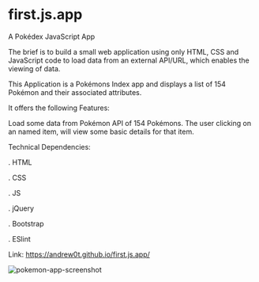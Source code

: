 # first.js.app
A Pokédex JavaScript App

The brief is to build a small web application using only HTML, CSS and JavaScript code to load data from an external API/URL, which enables the viewing of data.

This Application is a Pokémons Index app and displays a list of 154 Pokémon and their associated attributes.

It offers the following Features:

Load some data from Pokémon API of 154 Pokémons. The user clicking on an named item, will view some basic details for that item.

Technical Dependencies:

.   HTML

.   CSS

.   JS

.   jQuery

.   Bootstrap

.   ESlint

Link:  https://andrew0t.github.io/first.js.app/


![pokemon-app-screenshot](https://user-images.githubusercontent.com/113891991/236197956-85ac5993-e266-42c2-aace-58e05a7019d8.png)
